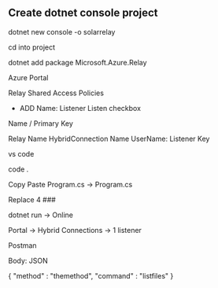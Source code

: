 ## Create dotnet console project

dotnet new console -o solarrelay

cd into project

dotnet add package Microsoft.Azure.Relay


Azure Portal

Relay
  Shared Access Policies
  + ADD
  Name: Listener    Listen checkbox

  Name / Primary Key

Relay Name
HybridConnection Name
UserName: Listener
Key

vs code 

code .

Copy Paste Program.cs -> Program.cs

Replace 4 ### 

dotnet run
  -> Online

Portal -> Hybrid Connections -> 1 listener

Postman

Body:   JSON

{
    "method" : "themethod",
    "command" : "listfiles"
}
